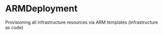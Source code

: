 # ARMDeployment
Provisioning all infrastructure resources via ARM templates (infrastructure as code)
